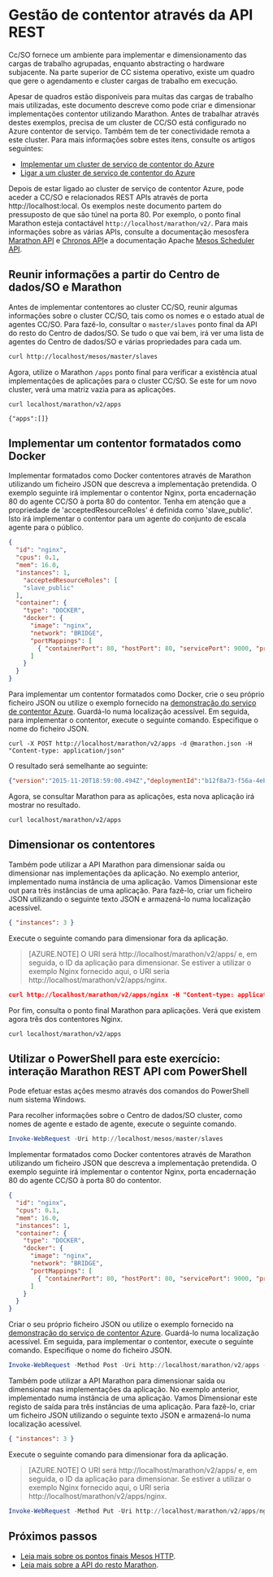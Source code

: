 <properties
   pageTitle="Gestão de contentor de serviço de contentor Azure através da API REST | Microsoft Azure"
   description="Implemente contentores a um cluster de Azure contentor serviço Mesos utilizando o Marathon REST API."
   services="container-service"
   documentationCenter=""
   authors="neilpeterson"
   manager="timlt"
   editor=""
   tags="acs, azure-container-service"
   keywords="Docker, contentores, Micro-services, Mesos, Azure"/>

<tags
   ms.service="container-service"
   ms.devlang="na"
   ms.topic="get-started-article"
   ms.tgt_pltfrm="na"
   ms.workload="na"
   ms.date="09/13/2016"
   ms.author="timlt"/>

# <a name="container-management-through-the-rest-api"></a>Gestão de contentor através da API REST

Cc/SO fornece um ambiente para implementar e dimensionamento das cargas de trabalho agrupadas, enquanto abstracting o hardware subjacente. Na parte superior de CC sistema operativo, existe um quadro que gere o agendamento e cluster cargas de trabalho em execução.

Apesar de quadros estão disponíveis para muitas das cargas de trabalho mais utilizadas, este documento descreve como pode criar e dimensionar implementações contentor utilizando Marathon. Antes de trabalhar através destes exemplos, precisa de um cluster de CC/SO está configurado no Azure contentor de serviço. Também tem de ter conectividade remota a este cluster. Para mais informações sobre estes itens, consulte os artigos seguintes:

- [Implementar um cluster de serviço de contentor do Azure](container-service-deployment.md)
- [Ligar a um cluster de serviço de contentor do Azure](container-service-connect.md)

Depois de estar ligado ao cluster de serviço de contentor Azure, pode aceder a CC/SO e relacionados REST APIs através de porta http://localhost:local. Os exemplos neste documento partem do pressuposto de que são túnel na porta 80. Por exemplo, o ponto final Marathon esteja contactável `http://localhost/marathon/v2/`. Para mais informações sobre as várias APIs, consulte a documentação mesosfera [Marathon API](https://mesosphere.github.io/marathon/docs/rest-api.html) e [Chronos API](https://mesos.github.io/chronos/docs/api.html)e a documentação Apache [Mesos Scheduler API](http://mesos.apache.org/documentation/latest/scheduler-http-api/).

## <a name="gather-information-from-dcos-and-marathon"></a>Reunir informações a partir do Centro de dados/SO e Marathon

Antes de implementar contentores ao cluster CC/SO, reunir algumas informações sobre o cluster CC/SO, tais como os nomes e o estado atual de agentes CC/SO. Para fazê-lo, consultar o `master/slaves` ponto final da API do resto do Centro de dados/SO. Se tudo o que vai bem, irá ver uma lista de agentes do Centro de dados/SO e várias propriedades para cada um.

```bash
curl http://localhost/mesos/master/slaves
```

Agora, utilize o Marathon `/apps` ponto final para verificar a existência atual implementações de aplicações para o cluster CC/SO. Se este for um novo cluster, verá uma matriz vazia para as aplicações.

```
curl localhost/marathon/v2/apps

{"apps":[]}
```

## <a name="deploy-a-docker-formatted-container"></a>Implementar um contentor formatados como Docker

Implementar formatados como Docker contentores através de Marathon utilizando um ficheiro JSON que descreva a implementação pretendida. O exemplo seguinte irá implementar o contentor Nginx, porta encadernação 80 do agente CC/SO à porta 80 do contentor. Tenha em atenção que a propriedade de 'acceptedResourceRoles' é definida como 'slave_public'. Isto irá implementar o contentor para um agente do conjunto de escala agente para o público.

```json
{
  "id": "nginx",
  "cpus": 0.1,
  "mem": 16.0,
  "instances": 1,
    "acceptedResourceRoles": [
    "slave_public"
  ],
  "container": {
    "type": "DOCKER",
    "docker": {
      "image": "nginx",
      "network": "BRIDGE",
      "portMappings": [
        { "containerPort": 80, "hostPort": 80, "servicePort": 9000, "protocol": "tcp" }
      ]
    }
  }
}
```

Para implementar um contentor formatados como Docker, crie o seu próprio ficheiro JSON ou utilize o exemplo fornecido na [demonstração do serviço de contentor Azure](https://raw.githubusercontent.com/rgardler/AzureDevTestDeploy/master/marathon/marathon.json). Guardá-lo numa localização acessível. Em seguida, para implementar o contentor, execute o seguinte comando. Especifique o nome do ficheiro JSON.

```
curl -X POST http://localhost/marathon/v2/apps -d @marathon.json -H "Content-type: application/json"
```

O resultado será semelhante ao seguinte:

```json
{"version":"2015-11-20T18:59:00.494Z","deploymentId":"b12f8a73-f56a-4eb1-9375-4ac026d6cdec"}
```

Agora, se consultar Marathon para as aplicações, esta nova aplicação irá mostrar no resultado.

```
curl localhost/marathon/v2/apps
```

## <a name="scale-your-containers"></a>Dimensionar os contentores

Também pode utilizar a API Marathon para dimensionar saída ou dimensionar nas implementações da aplicação. No exemplo anterior, implementado numa instância de uma aplicação. Vamos Dimensionar este out para três instâncias de uma aplicação. Para fazê-lo, criar um ficheiro JSON utilizando o seguinte texto JSON e armazená-lo numa localização acessível.

```json
{ "instances": 3 }
```

Execute o seguinte comando para dimensionar fora da aplicação.

>[AZURE.NOTE] O URI será http://localhost/marathon/v2/apps/ e, em seguida, o ID da aplicação para dimensionar. Se estiver a utilizar o exemplo Nginx fornecido aqui, o URI seria http://localhost/marathon/v2/apps/nginx.

```json
curl http://localhost/marathon/v2/apps/nginx -H "Content-type: application/json" -X PUT -d @scale.json
```

Por fim, consulta o ponto final Marathon para aplicações. Verá que existem agora três dos contentores Nginx.

```
curl localhost/marathon/v2/apps
```

## <a name="use-powershell-for-this-exercise-marathon-rest-api-interaction-with-powershell"></a>Utilizar o PowerShell para este exercício: interação Marathon REST API com PowerShell

Pode efetuar estas ações mesmo através dos comandos do PowerShell num sistema Windows.

Para recolher informações sobre o Centro de dados/SO cluster, como nomes de agente e estado de agente, execute o seguinte comando.

```powershell
Invoke-WebRequest -Uri http://localhost/mesos/master/slaves
```

Implementar formatados como Docker contentores através de Marathon utilizando um ficheiro JSON que descreva a implementação pretendida. O exemplo seguinte irá implementar o contentor Nginx, porta encadernação 80 do agente CC/SO à porta 80 do contentor.

```json
{
  "id": "nginx",
  "cpus": 0.1,
  "mem": 16.0,
  "instances": 1,
  "container": {
    "type": "DOCKER",
    "docker": {
      "image": "nginx",
      "network": "BRIDGE",
      "portMappings": [
        { "containerPort": 80, "hostPort": 80, "servicePort": 9000, "protocol": "tcp" }
      ]
    }
  }
}
```

Criar o seu próprio ficheiro JSON ou utilize o exemplo fornecido na [demonstração do serviço de contentor Azure](https://raw.githubusercontent.com/rgardler/AzureDevTestDeploy/master/marathon/marathon.json). Guardá-lo numa localização acessível. Em seguida, para implementar o contentor, execute o seguinte comando. Especifique o nome do ficheiro JSON.

```powershell
Invoke-WebRequest -Method Post -Uri http://localhost/marathon/v2/apps -ContentType application/json -InFile 'c:\marathon.json'
```

Também pode utilizar a API Marathon para dimensionar saída ou dimensionar nas implementações da aplicação. No exemplo anterior, implementado numa instância de uma aplicação. Vamos Dimensionar este registo de saída para três instâncias de uma aplicação. Para fazê-lo, criar um ficheiro JSON utilizando o seguinte texto JSON e armazená-lo numa localização acessível.

```json
{ "instances": 3 }
```

Execute o seguinte comando para dimensionar fora da aplicação.

> [AZURE.NOTE] O URI será http://localhost/marathon/v2/apps/ e, em seguida, o ID da aplicação para dimensionar. Se estiver a utilizar o exemplo Nginx fornecido aqui, o URI seria http://localhost/marathon/v2/apps/nginx.

```powershell
Invoke-WebRequest -Method Put -Uri http://localhost/marathon/v2/apps/nginx -ContentType application/json -InFile 'c:\scale.json'
```

## <a name="next-steps"></a>Próximos passos

- [Leia mais sobre os pontos finais Mesos HTTP]( http://mesos.apache.org/documentation/latest/endpoints/).
- [Leia mais sobre a API do resto Marathon]( https://mesosphere.github.io/marathon/docs/rest-api.html).
